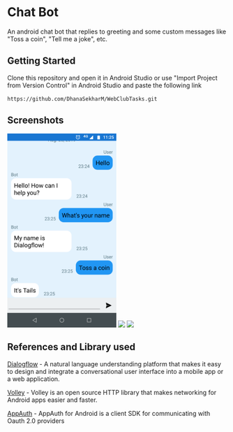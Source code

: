 # Chat Bot

An android chat bot that replies to greeting and some custom messages like "Toss a coin", "Tell me a joke", etc.



## Getting Started

Clone this repository and open it in Android Studio or use "Import Project from Version Control" in Android Studio and paste the following link 

```
https://github.com/DhanaSekharM/WebClubTasks.git
```

## Screenshots
<img src="Screenshots/Chat.png" width="250" heigth="500"> <img src="Screenshots/Detect.png" width="250" heigth="500">  <img src="Screenshots/Display.png" width="250" heigth="500">


## References and Library used

[Dialogflow](https://cloud.google.com/dialogflow/docs/) - A natural language understanding platform that makes it easy to design and integrate a conversational user interface into a mobile app or a web application.

[Volley](https://developer.android.com/training/volley) - Volley is an open source HTTP library that makes networking for Android apps easier and faster.

[AppAuth](https://github.com/openid/AppAuth-Android) - AppAuth for Android is a client SDK for communicating with Oauth 2.0 providers